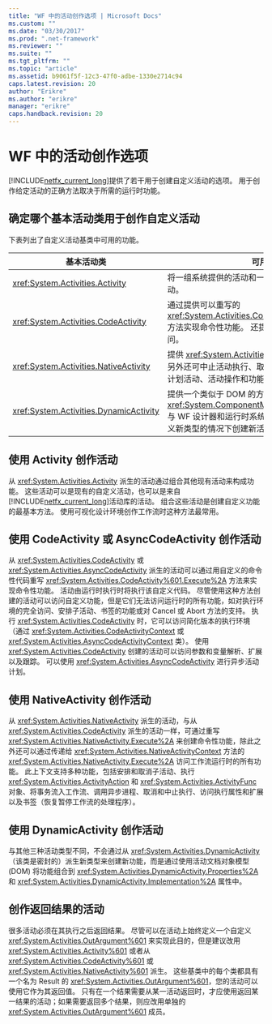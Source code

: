 ```yaml
---
title: "WF 中的活动创作选项 | Microsoft Docs"
ms.custom: ""
ms.date: "03/30/2017"
ms.prod: ".net-framework"
ms.reviewer: ""
ms.suite: ""
ms.tgt_pltfrm: ""
ms.topic: "article"
ms.assetid: b9061f5f-12c3-47f0-adbe-1330e2714c94
caps.latest.revision: 20
author: "Erikre"
ms.author: "erikre"
manager: "erikre"
caps.handback.revision: 20
---
```

# WF 中的活动创作选项
[!INCLUDE[netfx_current_long](../../../includes/netfx-current-long-md.md)]提供了若干用于创建自定义活动的选项。  用于创作给定活动的正确方法取决于所需的运行时功能。  
  
## 确定哪个基本活动类用于创作自定义活动  
 下表列出了自定义活动基类中可用的功能。  
  
|基本活动类|可用的功能|  
|-----------|-----------|  
|<xref:System.Activities.Activity>|将一组系统提供的活动和一组自定义活动组成一个复合活动。|  
|<xref:System.Activities.CodeActivity>|通过提供可以重写的 <xref:System.Activities.CodeActivity%601.Execute%2A> 方法实现命令性功能。  还提供对跟踪、变量以及参数的访问。|  
|<xref:System.Activities.NativeActivity>|提供 <xref:System.Activities.CodeActivity> 的所有功能，另外还可中止活动执行、取消子活动执行、使用书签以及计划活动、活动操作和功能。|  
|<xref:System.Activities.DynamicActivity>|提供一个类似于 DOM 的方法，使用该方法可以构造通过 <xref:System.ComponentModel.IcustomTypeDescriptor> 与 WF 设计器和运行时系统交互的活动，从而允许在不定义新类型的情况下创建新活动。|  
  
## 使用 Activity 创作活动  
 从 <xref:System.Activities.Activity> 派生的活动通过组合其他现有活动来构成功能。  这些活动可以是现有的自定义活动，也可以是来自 [!INCLUDE[netfx_current_long](../../../includes/netfx-current-long-md.md)]活动库的活动。  组合这些活动是创建自定义功能的最基本方法。  使用可视化设计环境创作工作流时这种方法最常用。  
  
## 使用 CodeActivity 或 AsyncCodeActivity 创作活动  
 从 <xref:System.Activities.CodeActivity> 或 <xref:System.Activities.AsyncCodeActivity> 派生的活动可以通过用自定义的命令性代码重写 <xref:System.Activities.CodeActivity%601.Execute%2A> 方法来实现命令性功能。  活动由运行时执行时将执行该自定义代码。  尽管使用这种方法创建的活动可以访问自定义功能，但是它们无法访问运行时的所有功能，如对执行环境的完全访问、安排子活动、书签的功能或对 Cancel 或 Abort 方法的支持。  执行 <xref:System.Activities.CodeActivity> 时，它可以访问简化版本的执行环境（通过 <xref:System.Activities.CodeActivityContext> 或 <xref:System.Activities.AsyncCodeActivityContext> 类）。  使用 <xref:System.Activities.CodeActivity> 创建的活动可以访问参数和变量解析、扩展以及跟踪。  可以使用 <xref:System.Activities.AsyncCodeActivity> 进行异步活动计划。  
  
## 使用 NativeActivity 创作活动  
 从 <xref:System.Activities.NativeActivity> 派生的活动，与从 <xref:System.Activities.CodeActivity> 派生的活动一样，可通过重写 <xref:System.Activities.NativeActivity.Execute%2A> 来创建命令性功能，除此之外还可以通过传递给 <xref:System.Activities.NativeActivityContext> 方法的 <xref:System.Activities.NativeActivity.Execute%2A> 访问工作流运行时的所有功能。  此上下文支持多种功能，包括安排和取消子活动、执行 <xref:System.Activities.ActivityAction> 和 <xref:System.Activities.ActivityFunc> 对象、将事务流入工作流、调用异步进程、取消和中止执行、访问执行属性和扩展以及书签（恢复暂停工作流的处理程序）。  
  
## 使用 DynamicActivity 创作活动  
 与其他三种活动类型不同，不会通过从 <xref:System.Activities.DynamicActivity>（该类是密封的）派生新类型来创建新功能，而是通过使用活动文档对象模型 \(DOM\) 将功能组合到 <xref:System.Activities.DynamicActivity.Properties%2A> 和 <xref:System.Activities.DynamicActivity.Implementation%2A> 属性中。  
  
## 创作返回结果的活动  
 很多活动必须在其执行之后返回结果。  尽管可以在活动上始终定义一个自定义 <xref:System.Activities.OutArgument%601> 来实现此目的，但是建议改用 <xref:System.Activities.Activity%601> 或者从 <xref:System.Activities.CodeActivity%601> 或 <xref:System.Activities.NativeActivity%601> 派生。  这些基类中的每个类都具有一个名为 Result 的 <xref:System.Activities.OutArgument%601>，您的活动可以使用它作为其返回值。  只有在一个结果需要从某一活动返回时，才应使用返回某一结果的活动；如果需要返回多个结果，则应改用单独的 <xref:System.Activities.OutArgument%601> 成员。